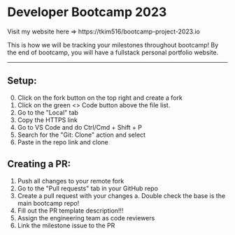 # Developer Bootcamp 2023

Visit my website here => https://tkim516/bootcamp-project-2023.io

This is how we will be tracking your milestones throughout bootcamp! By the end of bootcamp, you will have a fullstack personal portfolio website.

---

## Setup:

0. Click on the fork button on the top right and create a fork
1. Click on the green <> Code button above the file list.
2. Go to the "Local" tab
3. Copy the HTTPS link
4. Go to VS Code and do Ctrl/Cmd + Shift + P
5. Search for the "Git: Clone" action and select
6. Paste in the repo link and clone

## Creating a PR:

1. Push all changes to your remote fork
2. Go to the "Pull requests" tab in your GitHub repo
3. Create a pull request with your changes
   a. Double check the base is the main bootcamp repo!
4. Fill out the PR template description!!!
5. Assign the engineering team as code reviewers
6. Link the milestone issue to the PR
